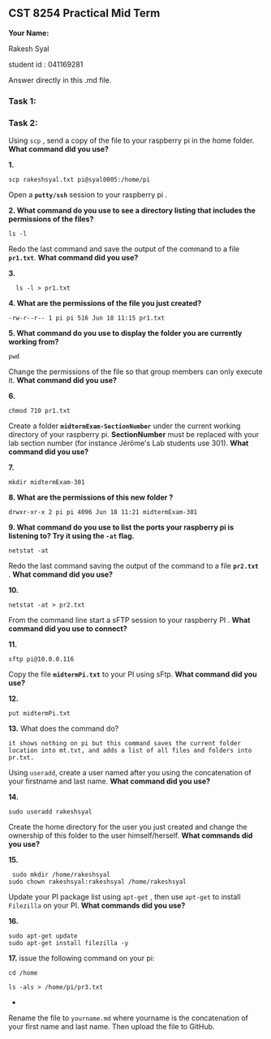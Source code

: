 ## CST 8254 Practical Mid Term

**Your Name:**

Rakesh Syal

student id : 041169281

Answer directly in this .md file.

### Task 1:

### Task 2:



Using ``scp`` , send a copy of the file to your raspberry pi in the home folder. **What command did you use?**

**1.**

```
scp rakeshsyal.txt pi@syal0005:/home/pi
```

Open a **`putty/ssh`** session to your raspberry pi .

**2. What command do you use to see a directory listing that includes the permissions of the files?**

```
ls -l

```

Redo the last command and save the output of the command to a file **`pr1.txt`**. **What command did you use?**

**3.**

```
  ls -l > pr1.txt

```

**4. What are the permissions of the file you just created?**

```
-rw-r--r-- 1 pi pi 516 Jun 18 11:15 pr1.txt
```

**5. What command do you use to display the folder you are currently working from?**

```
pwd

```

Change the permissions of the file so that group members can only execute it. **What command did you use?** 

**6.**

```
chmod 710 pr1.txt

```

Create a folder **`midtermExam-SectionNumber`** under the current working directory of your raspberry pi. **SectionNumber** must be replaced with your lab section number (for instance Jérôme's Lab students  use 301).  **What command did you use?**

**7.**

```
mkdir midtermExam-301
```

**8. What are the permissions of this new folder  ?**

```
drwxr-xr-x 2 pi pi 4096 Jun 18 11:21 midtermExam-301
```

**9. What command do you use to list the ports your raspberry pi is listening to? Try it using the `-at` flag.**

```
netstat -at

```

Redo the last command saving the output of the command to a file **`pr2.txt `**. **What command did you use?**

**10.**

```
netstat -at > pr2.txt

```



From the command line start a sFTP session to your raspberry PI . **What command did you use to connect?**

**11.**

```
sftp pi@10.0.0.116

```

Copy the file **`midtermPi.txt`** to your PI using sFtp. **What command did you use?** 

**12.**

```
put midtermPi.txt

```



**13.** What does the command do?

```
it shows nothing on pi but this command saves the current folder location into mt.txt, and adds a list of all files and folders into pr.txt.

```

Using `useradd`, create a user named after you using the concatenation of your firstname and last name. **What command did you use?**

**14.**

```
sudo useradd rakeshsyal

```

Create the home directory for the user you just created and change the ownership of this folder to the user himself/herself. **What commands did you use?**

 **15.**

```
 sudo mkdir /home/rakeshsyal
sudo chown rakeshsyal:rakeshsyal /home/rakeshsyal

```

Update your PI package list using `apt-get` , then use `apt-get` to install `Filezilla` on your  PI. **What commands did you use?**

**16.**

```
sudo apt-get update
sudo apt-get install filezilla -y

```

**17.** issue the following command on your pi:

`cd /home`

`ls -als > /home/pi/pr3.txt`



-






Rename the file to `yourname.md` where yourname is the concatenation of your first name and last name. Then upload the file to GitHub.
